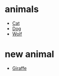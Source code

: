 # animals


* [Cat](./cat.md)
* [Dog](./dog.md)
* [Wolf](.wolf.md)

# new animal 
* [Giraffe](./giraffe.md)


